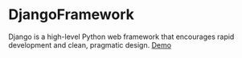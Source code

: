 # DjangoFramework
Django is a high-level Python web framework that encourages rapid development and clean, pragmatic design.
<a href="https://django-framework-blog.herokuapp.com/" target="_blank">Demo</a>
